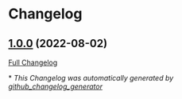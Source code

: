# Changelog

## [1.0.0](https://github.com/T-Systems-MMS/terraform-azurerm-mssql/tree/1.0.0) (2022-08-02)

[Full Changelog](https://github.com/T-Systems-MMS/terraform-azurerm-mssql/compare/893c16b60eaf900c355e154eb7b3e4c2c1b24809...1.0.0)



\* *This Changelog was automatically generated by [github_changelog_generator](https://github.com/github-changelog-generator/github-changelog-generator)*
